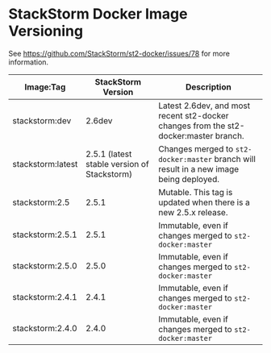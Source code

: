 # StackStorm Docker Image Versioning

See https://github.com/StackStorm/st2-docker/issues/78 for more information.

| Image:Tag | StackStorm Version | Description |
|-----------|--------------------|-------------|
| stackstorm:dev | 2.6dev | Latest 2.6dev, and most recent st2-docker changes from the st2-docker:master branch.
| stackstorm:latest | 2.5.1 (latest stable version of Stackstorm) | Changes merged to `st2-docker:master` branch will result in a new image being deployed. |
| stackstorm:2.5 | 2.5.1 | Mutable. This tag is updated when there is a new 2.5.x release. |
| stackstorm:2.5.1 | 2.5.1 | Immutable, even if changes merged to `st2-docker:master` |
| stackstorm:2.5.0 | 2.5.0 | Immutable, even if changes merged to `st2-docker:master` |
| stackstorm:2.4.1 | 2.4.1 | Immutable, even if changes merged to `st2-docker:master` |
| stackstorm:2.4.0 | 2.4.0 | Immutable, even if changes merged to `st2-docker:master` |
